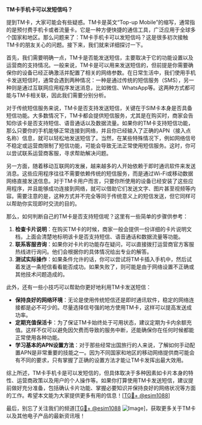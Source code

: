 **TM卡手机卡可以发短信吗？**

提到TM卡，大家可能会有些疑惑。TM卡是英文“Top-up Mobile”的缩写，通常指的是预付费手机卡或者流量卡。它是一种方便快捷的通信工具，广泛应用于全球多个国家和地区。那么问题来了：TM卡手机卡可以发短信吗？这是很多初次接触TM卡的朋友关心的问题。接下来，我们就来详细探讨一下。

首先，我们需要明确一点，TM卡是否能发送短信，主要取决于它的功能设置以及运营商的支持情况。一般来说，TM卡是可以用来发送短信的，但前提是你需要确保你的设备已经正确激活并配置了相关的网络参数。在日常生活中，我们使用手机卡发送短信时，通常会遇到两种情况：一种是通过传统的短信服务（SMS），另一种则是通过互联网应用程序发送消息，比如微信、WhatsApp等。这两种方式都可能与TM卡相关联，因此我们需要分别分析。

对于传统短信服务来说，TM卡是否支持发送短信，关键在于SIM卡本身是否具备短信功能。大多数情况下，TM卡都会提供短信服务，尤其是在购买时，商家会告知你该卡是否支持短信、语音通话以及数据流量。如果你的TM卡支持短信功能，那么只要你的手机能够正常连接到网络，并且你已经输入了正确的APN（接入点名称）信息，就可以轻松地发送短信了。当然，在某些特殊情况下，例如网络信号不稳定或运营商限制了短信功能，可能会导致无法正常使用短信服务。这时，你可以尝试联系运营商客服，寻求帮助解决问题。

另一方面，随着移动互联网的发展，越来越多的人开始依赖于即时通讯软件来发送消息。这些应用程序往往不需要依赖传统的短信服务，而是通过Wi-Fi或移动数据网络直接发送信息。对于TM卡用户而言，只要你所使用的设备已经安装了这些应用程序，并且能够成功连接到网络，就可以借助它们发送文字、图片甚至视频等内容。需要注意的是，这种方式并不完全等同于传统意义上的短信发送，但它同样可以帮助你实现即时交流的目的。

那么，如何判断自己的TM卡是否支持短信呢？这里有一些简单的步骤供参考：

1. **检查卡片说明**：在购买TM卡的时候，商家一般会提供一份详细的卡片说明文档，上面会清楚地标明该卡是否支持短信、语音通话和数据流量等功能。
2. **联系客服咨询**：如果你对卡片的功能存在疑问，可以直接拨打运营商官方客服热线进行询问。他们会根据你的具体情况给出专业的解答。
3. **测试实际操作**：如果条件允许的话，你可以尝试将TM卡插入手机中，然后试着发送一条短信看看能否成功。如果失败了，则可能是由于网络设置不正确或其他技术问题造成的。

此外，还有一些小技巧可以帮助你更好地利用TM卡发送短信：

- **保持良好的网络环境**：无论是使用传统短信还是即时通讯软件，稳定的网络连接都是必不可少的。尽量选择信号强的地方使用TM卡，这样可以提高发送成功率。
- **定期充值保活卡**：为了保证TM卡始终处于可用状态，建议定期为卡内余额充值。这样不仅可以避免因欠费而导致的服务中断，还能确保你在任何时候都能正常使用各种功能。
- **学习基本的APN设置方法**：对于那些经常出国旅行的人来说，了解如何手动配置APN是非常重要的技能之一。因为不同国家和地区的移动网络提供商可能会有不同的要求，只有掌握了正确的设置方法才能让TM卡发挥出最大效用。

综上所述，TM卡手机卡是可以发短信的，但具体取决于多种因素如卡片本身的特性、运营商政策以及用户的个人操作等。如果你打算使用TM卡发送短信，建议提前做好充分准备，包括确认卡片功能、掌握必要知识并保持良好的网络状况等方面的工作。希望本文能为大家提供更多有用的信息！[[TG💪+ @esim1088](https://t.me/s/esim1088)]

最后，别忘了关注我们的频道[[TG💪+ @esim1088](https://t.me/s/esim1088) ![Image](https://i.postimg.cc/4NQfJmqS/Snipaste-2025-05-13-00-14-12.png)]，获取更多关于TM卡以及其他电子产品的最新资讯哦！